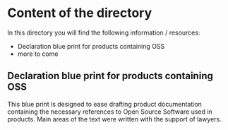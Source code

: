 # Content of the directory
In this directory you will find the following information / resources:
* Declaration blue print for products containing OSS
* more to come


## Declaration blue print for products containing OSS

This blue print is designed to ease drafting product documentation containing the necessary references to Open Source Software used in products. Main areas of the text were written with the support of lawyers.
